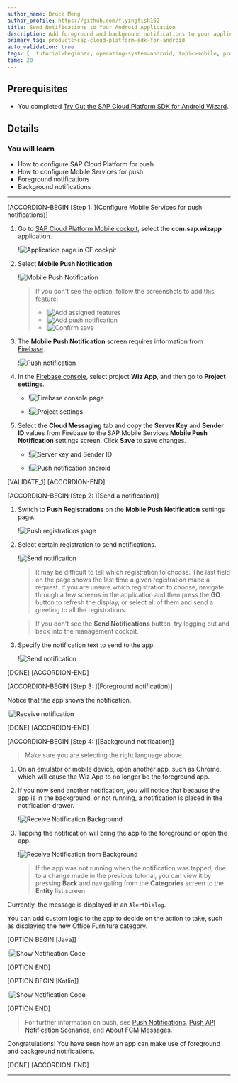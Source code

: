 ```yaml
---
author_name: Bruce Meng
author_profile: https://github.com/flyingfish162
title: Send Notifications to Your Android Application
description: Add foreground and background notifications to your application using Google Firebase.
primary_tag: products>sap-cloud-platform-sdk-for-android
auto_validation: true
tags: [  tutorial>beginner, operating-system>android, topic>mobile, products>sap-cloud-platform-sdk-for-android, products>sap-cloud-platform ]
time: 20
---
```



## Prerequisites
- You completed [Try Out the SAP Cloud Platform SDK for Android Wizard](cp-sdk-android-wizard-app).


## Details
### You will learn
  - How to configure SAP Cloud Platform for push
  - How to configure Mobile Services for push
  - Foreground notifications
  - Background notifications

---

[ACCORDION-BEGIN [Step 1: ](Configure Mobile Services for push notifications)]

1.  Go to [SAP Cloud Platform Mobile cockpit](https://mobile-service-cockpit-web.cfapps.eu10.hana.ondemand.com/), select the **com.sap.wizapp** application.

    !![Application page in CF cockpit](cf-trial-application-page.png)

2.  Select **Mobile Push Notification**

    !![Mobile Push Notification](push-notification.png)

    >If you don't see the option, follow the screenshots to add this feature:
    >
    > - !![Add assigned features](add-assigned-features.png)
    > - !![Add push notification](add-push-notification.png)
    > - !![Confirm save](confirm-change.png)

3.  The **Mobile Push Notification** screen requires information from [Firebase](https://firebase.google.com/).

    !![Push notification](push-notification-blank.png)

4.  In the [Firebase console](https://console.firebase.google.com/), select project **Wiz App**, and then go to **Project settings**.

    - !![Firebase console page](firebase-console-page.png)

    - !![Project settings](firebase-project-settings.png)

5.  Select the **Cloud Messaging** tab and copy the **Server Key** and **Sender ID** values from Firebase to the SAP Mobile Services **Mobile Push Notification** settings screen. Click **Save** to save changes.

    - !![Server key and Sender ID](serverkey-and-senderid.png)

    - !![Push notification android](push-notification-android.png)

[VALIDATE_1]
[ACCORDION-END]

[ACCORDION-BEGIN [Step 2: ](Send a notification)]

1.  Switch to **Push Registrations** on the **Mobile Push Notification** settings page.

    !![Push registrations page](push-registrations.png)

2.  Select certain registration to send notifications.

    !![Send notification](send-notification.png)

    >It may be difficult to tell which registration to choose. The last field on the page shows the last time a given registration made a request. If you are unsure which registration to choose, navigate through a few screens in the application and then press the **GO** button to refresh the display, or select all of them and send a greeting to all the registrations.

    >If you don't see the **Send Notifications** button, try logging out and back into the management cockpit.

3.  Specify the notification text to send to the app.

    !![Send notification](send-notification2.png)

[DONE]
[ACCORDION-END]

[ACCORDION-BEGIN [Step 3: ](Foreground notification)]

Notice that the app shows the notification.

!![Receive notification](receive-notification.png)

[DONE]
[ACCORDION-END]

[ACCORDION-BEGIN [Step 4: ](Background notification)]

>Make sure you are selecting the right language above.

1.  On an emulator or mobile device, open another app, such as Chrome, which will cause the Wiz App to no longer be the foreground app.

2.  If you now send another notification, you will notice that because the app is in the background, or not running, a notification is placed in the notification drawer.

    !![Receive Notification Background](receive-notification-background.png)

3.  Tapping the notification will bring the app to the foreground or open the app.

    !![Receive Notification from Background](receive-notification.png)

    >If the app was not running when the notification was tapped, due to a change made in the previous tutorial, you can view it by pressing **Back** and navigating from the **Categories** screen to the **Entity** list screen.

Currently, the message is displayed in an `AlertDialog`.

You can add custom logic to the app to decide on the action to take, such as displaying the new Office Furniture category.

[OPTION BEGIN [Java]]

!![Show Notification Code](show-notification-code-java.png)

[OPTION END]

[OPTION BEGIN [Kotlin]]

!![Show Notification Code](show-notification-code-kotlin.png)

[OPTION END]

>For further information on push, see [Push Notifications](https://help.sap.com/doc/f53c64b93e5140918d676b927a3cd65b/Cloud/en-US/docs-en/guides/features/push/android/push.html#support-for-baidu-push), [Push API Notification Scenarios](https://help.sap.com/viewer/38dbd9fbb49240f3b4d954e92335e670/Cloud/en-US/aaec2dbe78ec4fc08ef0a605a899e3dd.html), and [About FCM Messages](https://firebase.google.com/docs/cloud-messaging/concept-options).

Congratulations! You have seen how an app can make use of foreground and background notifications.

[DONE]
[ACCORDION-END]

---
